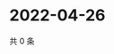 # 2022-04-26

共 0 条

<!-- BEGIN WEIBO -->
<!-- 最后更新时间 Tue Apr 26 2022 21:33:56 GMT+0800 (China Standard Time) -->

<!-- END WEIBO -->
